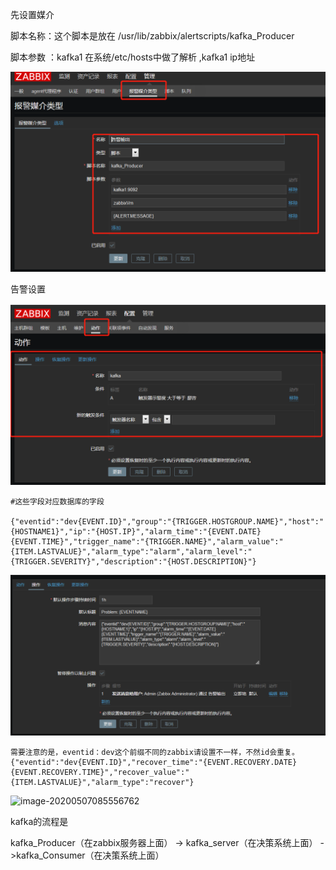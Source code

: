 

先设置媒介

脚本名称：这个脚本是放在 /usr/lib/zabbix/alertscripts/kafka_Producer

脚本参数 ：kafka1 在系统/etc/hosts中做了解析 ,kafka1 ip地址

![image-20200507085848445](..\image\kafka4.png)

告警设置

![image-20200507085657619](..\image\kafka3.png)

```
#这些字段对应数据库的字段

{"eventid":"dev{EVENT.ID}","group":"{TRIGGER.HOSTGROUP.NAME}","host":"{HOSTNAME1}","ip":"{HOST.IP}","alarm_time":"{EVENT.DATE} {EVENT.TIME}","trigger_name":"{TRIGGER.NAME}","alarm_value":"{ITEM.LASTVALUE}","alarm_type":"alarm","alarm_level":"{TRIGGER.SEVERITY}","description":"{HOST.DESCRIPTION}"}
```

![image-20200507085522985](..\image\kafka1.png)



```
需要注意的是，eventid：dev这个前缀不同的zabbix请设置不一样，不然id会重复。
{"eventid":"dev{EVENT.ID}","recover_time":"{EVENT.RECOVERY.DATE} {EVENT.RECOVERY.TIME}","recover_value":"{ITEM.LASTVALUE}","alarm_type":"recover"}
```

![image-20200507085556762](D:\blog\知识\Enterprise-zabbix-monitoring\image\kafka2.png)



kafka的流程是

kafka_Producer（在zabbix服务器上面） -> kafka_server（在决策系统上面） ->kafka_Consumer（在决策系统上面）


